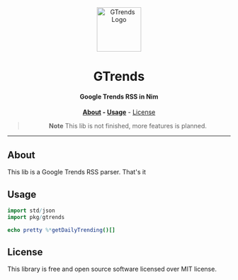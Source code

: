 <div align=center>
<img alt="GTrends Logo" src="https://vectorified.com/images/google-trends-icon-5.png" width="100">

# **GTrends**

#### Google Trends RSS in Nim

**[About](#about) - [Usage](#usage)** - [License](#license)

> **Note**
> This lib is not finished, more features is planned.
</div>

---

## About

This lib is a Google Trends RSS parser. That's it

## Usage

```nim
import std/json
import pkg/gtrends

echo pretty %*getDailyTrending()[]
```

## License

This library is free and open source software licensed over MIT license.
